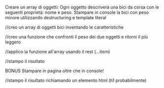 Creare un array di oggetti:
Ogni oggetto descriverà una bici da corsa con le seguenti proprietà: nome e peso.
Stampare in console la bici con peso minore utilizzando destructuring e template literal


//creo un array di oggetti bici inventando le caratteristiche

//creo una funzione che confronti il peso dei due oggetti e ritorni  il più leggero

//applico la funzione all'array usando il rest (...item)

//stampo il risultato

BONUS
Stampare in pagina oltre che in console!

//stampo il risultato richiamando un elemento html (h1 probabilmente)